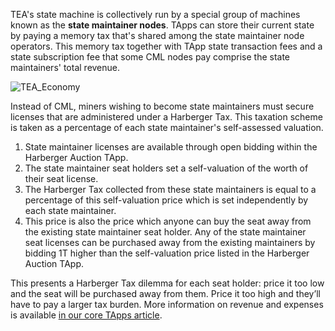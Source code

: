 TEA's state machine is collectively run by a special group of machines known as the **state maintainer nodes**. TApps can store their current state by paying a memory tax that's shared among the state maintainer node operators. This memory tax together with TApp state transaction fees and a state subscription fee that some CML nodes pay comprise the state maintainers' total revenue.

![TEA_Economy](https://user-images.githubusercontent.com/86096370/213603062-895dc8c3-f478-4d85-8e1e-5fb44832bd79.png)


Instead of CML, miners wishing to become state maintainers must secure licenses that are administered under a Harberger Tax. This taxation scheme is taken as a percentage of each state maintainer's self-assessed valuation. 

1. State maintainer licenses are available through open bidding within the Harberger Auction TApp.
2. The state maintainer seat holders set a self-valuation of the worth of their seat license. 
3. The Harberger Tax collected from these state maintainers is equal to a percentage of this self-valuation price which is set independently by each state maintainer.
4. This price is also the price which anyone can buy the seat away from the existing state maintainer seat holder. Any of the state maintainer seat licenses can be purchased away from the existing maintainers by bidding 1T higher than the self-valuation price listed in the Harberger Auction TApp.

This presents a Harberger Tax dilemma for each seat holder: price it too low and the seat will be purchased away from them. Price it too high and they’ll have to pay a larger tax burden. More information on revenue and expenses is available [in our core TApps article](../_tapps/tapps-core.md).